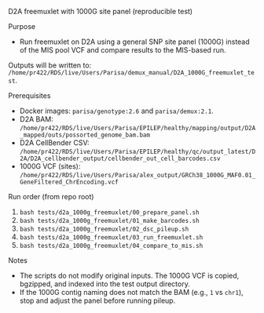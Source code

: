 D2A freemuxlet with 1000G site panel (reproducible test)

Purpose
- Run freemuxlet on D2A using a general SNP site panel (1000G) instead of the MIS pool VCF and compare results to the MIS-based run.

Outputs will be written to: `/home/pr422/RDS/live/Users/Parisa/demux_manual/D2A_1000G_freemuxlet_test`.

Prerequisites
- Docker images: `parisa/genotype:2.6` and `parisa/demux:2.1`.
- D2A BAM: `/home/pr422/RDS/live/Users/Parisa/EPILEP/healthy/mapping/output/D2A_mapped/outs/possorted_genome_bam.bam`
- D2A CellBender CSV: `/home/pr422/RDS/live/Users/Parisa/EPILEP/healthy/qc/output_latest/D2A/D2A_cellbender_output/cellbender_out_cell_barcodes.csv`
- 1000G VCF (sites): `/home/pr422/RDS/live/Users/Parisa/alex_output/GRCh38_1000G_MAF0.01_GeneFiltered_ChrEncoding.vcf`

Run order (from repo root)
1. `bash tests/d2a_1000g_freemuxlet/00_prepare_panel.sh`
2. `bash tests/d2a_1000g_freemuxlet/01_make_barcodes.sh`
3. `bash tests/d2a_1000g_freemuxlet/02_dsc_pileup.sh`
4. `bash tests/d2a_1000g_freemuxlet/03_run_freemuxlet.sh`
5. `bash tests/d2a_1000g_freemuxlet/04_compare_to_mis.sh`

Notes
- The scripts do not modify original inputs. The 1000G VCF is copied, bgzipped, and indexed into the test output directory.
- If the 1000G contig naming does not match the BAM (e.g., `1` vs `chr1`), stop and adjust the panel before running pileup.
